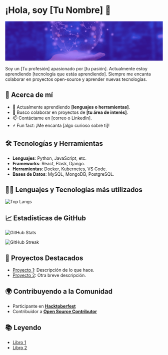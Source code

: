 # ¡Hola, soy [Tu Nombre] 👋

![Cabecera](https://github.com/kair069/kair069/blob/main/Banner%20de%20LinkedIn%20Cabecera%20Empresa%20Tecnologia%20Corporativo%20Moderno.gif)

Soy un [Tu profesión] apasionado por [tu pasión]. Actualmente estoy aprendiendo [tecnología que estás aprendiendo]. Siempre me encanta colaborar en proyectos open-source y aprender nuevas tecnologías.

## 🚀 Acerca de mí
- 🌱 Actualmente aprendiendo **[lenguajes o herramientas]**.
- 👯 Busco colaborar en proyectos de **[tu área de interés]**.
- 📫 Contáctame en [correo o LinkedIn].
- ⚡ Fun fact: ¡Me encanta [algo curioso sobre ti]!

## 🛠️ Tecnologías y Herramientas

- **Lenguajes**: Python, JavaScript, etc.
- **Frameworks**: React, Flask, Django.
- **Herramientas**: Docker, Kubernetes, VS Code.
- **Bases de Datos**: MySQL, MongoDB, PostgreSQL.

## 🧑‍💻 Lenguajes y Tecnologías más utilizados

![Top Langs](https://github-readme-stats.vercel.app/api/top-langs/?username=kair069&layout=compact&theme=radical)


## 📈 Estadísticas de GitHub


![GitHub Stats](https://github-readme-stats.vercel.app/api?username=kair069&show_icons=true&hide_title=true&count_private=true&theme=radical)

![GitHub Streak](https://github-readme-streak-stats.herokuapp.com/?user=kair069&theme=radical)

## 🎯 Proyectos Destacados

- [Proyecto 1](https://github.com/tu-usuario/proyecto-1): Descripción de lo que hace.
- [Proyecto 2](https://github.com/tu-usuario/proyecto-2): Otra breve descripción.

## 🌍 Contribuyendo a la Comunidad

- Participante en **[Hacktoberfest](https://link)**
- Contribuidor a **[Open Source Contributor](https://link)**

## 📚 Leyendo

- [Libro 1](https://link)
- [Libro 2](https://link)
